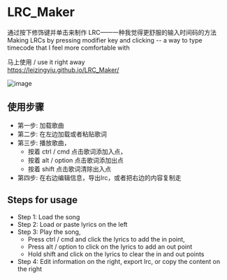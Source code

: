 # LRC_Maker
通过按下修饰键并单击来制作 LRC——一种我觉得更舒服的输入时间码的方法
Making LRCs by pressing modifier key and clicking -- a way to type timecode that I feel more comfortable with  

马上使用 / use it right away <br>
 <https://leizingyiu.github.io/LRC_Maker/>  
 
![image](lrc_maker.png)

## 使用步骤
- 第一步: 加载歌曲
- 第二步: 在左边加载或者粘贴歌词
- 第三步: 播放歌曲，
  - 按着 ctrl / cmd 点击歌词添加入点，
  - 按着 alt / option 点击歌词添加出点
  - 按着 shift 点击歌词清除出入点
- 第四步: 在右边编辑信息，导出lrc，或者把右边的内容复制走
 
## Steps for usage
- Step 1: Load the song
- Step 2: Load or paste lyrics on the left
- Step 3: Play the song,
  - Press ctrl / cmd and click the lyrics to add the in point,
  - Press alt / option to click on the lyrics to add an out point
  - Hold shift and click on the lyrics to clear the in and out points
- Step 4: Edit information on the right, export lrc, or copy the content on the right
 

